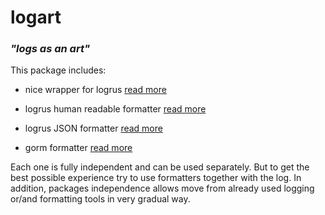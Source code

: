 # logart 

### _"logs as an art"_

This package includes:

- nice wrapper for logrus [read more](./log)

- logrus human readable formatter [read more](./formatters/logrus-human-formatter/)

- logrus JSON formatter [read more](./formatters/logrus-json-formatter/)

- gorm formatter [read more](./formatters/gorm-formatter/)

Each one is fully independent and can be used separately. But to get
the best possible experience try to use formatters together with the log.
In addition, packages independence allows move from already used logging or/and
formatting tools in very gradual way.
